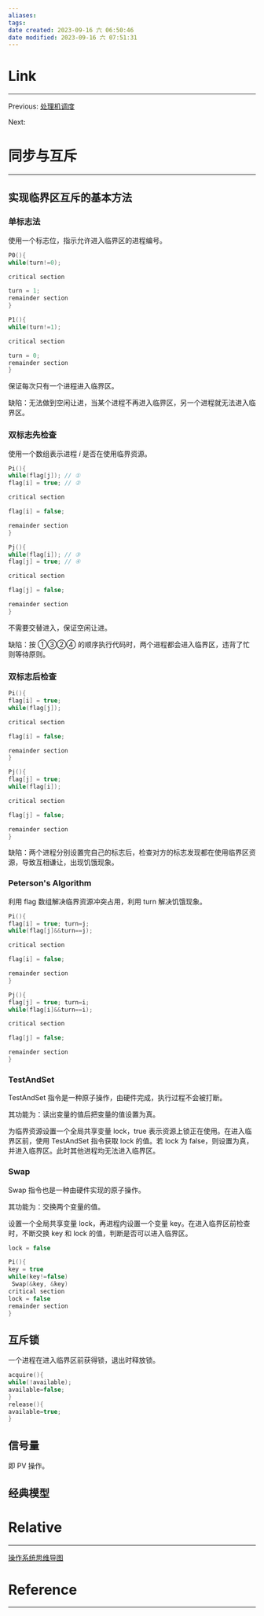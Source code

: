 ```yaml
---
aliases:
tags:
date created: 2023-09-16 六 06:50:46
date modified: 2023-09-16 六 07:51:31
---
```


# Link

---

Previous: [处理机调度](处理机调度.md)

Next:

# 同步与互斥

---

## 实现临界区互斥的基本方法

### 单标志法

使用一个标志位，指示允许进入临界区的进程编号。

```c++
P0(){
while(turn!=0);

critical section

turn = 1;
remainder section
}

P1(){
while(turn!=1);

critical section

turn = 0;
remainder section
}
```

保证每次只有一个进程进入临界区。

缺陷：无法做到空闲让进，当某个进程不再进入临界区，另一个进程就无法进入临界区。

### 双标志先检查

使用一个数组表示进程 $i$ 是否在使用临界资源。

```c++
Pi(){
while(flag[j]); // ①
flag[i] = true; // ②

critical section

flag[i] = false;

remainder section
}

Pj(){
while(flag[i]); // ③
flag[j] = true; // ④

critical section

flag[j] = false;

remainder section
}
```

不需要交替进入，保证空闲让进。

缺陷：按 ①③②④ 的顺序执行代码时，两个进程都会进入临界区，违背了忙则等待原则。

### 双标志后检查

```c++
Pi(){
flag[i] = true;
while(flag[j]);

critical section

flag[i] = false;

remainder section
}

Pj(){
flag[j] = true;
while(flag[i]);

critical section

flag[j] = false;

remainder section
}
```

缺陷：两个进程分别设置完自己的标志后，检查对方的标志发现都在使用临界区资源，导致互相谦让，出现饥饿现象。

### Peterson's Algorithm

利用 flag 数组解决临界资源冲突占用，利用 turn 解决饥饿现象。

```c++
Pi(){
flag[i] = true; turn=j;
while(flag[j]&&turn==j);

critical section

flag[i] = false;

remainder section
}

Pj(){
flag[j] = true; turn=i;
while(flag[i]&&turn==i);

critical section

flag[j] = false;

remainder section
}
```

### TestAndSet

TestAndSet 指令是一种原子操作，由硬件完成，执行过程不会被打断。

其功能为：读出变量的值后把变量的值设置为真。

为临界资源设置一个全局共享变量 lock，true 表示资源上锁正在使用。在进入临界区前，使用 TestAndSet 指令获取 lock 的值。若 lock 为 false，则设置为真，并进入临界区。此时其他进程均无法进入临界区。

### Swap

Swap 指令也是一种由硬件实现的原子操作。

其功能为：交换两个变量的值。

设置一个全局共享变量 lock，再进程内设置一个变量 key。在进入临界区前检查时，不断交换 key 和 lock 的值，判断是否可以进入临界区。

```c++
lock = false

Pi(){
key = true
while(key!=false)
 Swap(&key, &key)
critical section
lock = false
remainder section
}
```

## 互斥锁

一个进程在进入临界区前获得锁，退出时释放锁。

```c++
acquire(){
while(!available);
available=false;
}
release(){
available=true;
}
```

## 信号量

即 PV 操作。

## 经典模型

# Relative

---

[操作系统思维导图](操作系统思维导图.md)

# Reference

---
